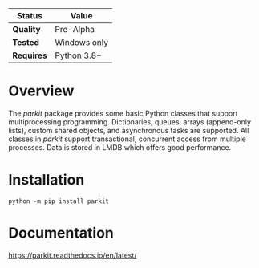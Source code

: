 Status | Value
---|---
**Quality** | Pre-Alpha
**Tested** | Windows only
**Requires** | Python 3.8+

# Overview
The *parkit* package provides some basic Python classes that support multiprocessing programming. Dictionaries, queues, arrays (append-only lists), custom shared objects, and asynchronous tasks are supported. All classes in *parkit* support transactional, concurrent access from multiple processes. Data is stored in LMDB which offers good performance.

# Installation
```
python -m pip install parkit
```

# Documentation
https://parkit.readthedocs.io/en/latest/
